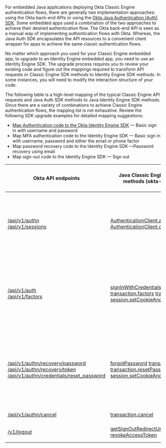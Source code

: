 
For embedded Java applications deploying Okta Classic Engine authentication flows, there are generally two implementation approaches: using the Okta back-end APIs or using the [Okta Java Authentication (Auth) SDK](https://github.com/okta/okta-auth-java/). Some embedded apps used a combination of the two approaches to achieve their desired authentication flow. The Okta back-end API is seen as a manual way of implementing authentication flows with Okta. Whereas, the Java Auth SDK encapsulates the API resources to a convenient client wrapper for apps to achieve the same classic authentication flows.

No matter which approach you used for your Classic Engine embedded app, to upgrade to an Identity Engine embedded app, you need to use an Identity Engine SDK. The upgrade process requires you to review your existing code and figure out the mappings required to transform API requests or Classic Engine SDK methods to Identity Engine SDK methods. In some instances, you will need to modify the interaction structure of your code.

The following table is a high-level mapping of the typical Classic Engine API requests and Java Auth SDK methods to Java Identity Engine SDK methods. Since there are a variety of combinations to achieve Classic Engine authentication flows, the mapping list is not exhaustive. Review the following SDK upgrade examples for detailed mapping suggestions:

* [Map Authentication code to the Okta Identity Engine SDK](#map-authentication-code-to-the-okta-identity-engine-sdk) &mdash; Basic sign in with username and password
* Map MFA authentication code to the Identity Engine SDK &mdash;  Basic sign in with username, password and either the email or phone factor
* Map password recovery code to the Identity Engine SDK &mdash;Password recovery using email
* Map sign-out code to the Identity Engine SDK &mdash; Sign out


| Okta API endpoints      | Java Classic Engine Auth SDK methods (okta-auth-java)      |   Java Identity Engine SDK methods (okta-idx-java) |   Description |
| ----------------------- | ------------------------------ | -----------------------------------| ------------- |
| [/api/v1/authn](/docs/reference/api/authn/)<br>[/api/v1/sessions](/docs/reference/api/sessions/#create-session-with-a-session-token)| [AuthenticationClient.authenticate()](https://github.com/okta/okta-auth-java/blob/master/api/src/main/java/com/okta/authn/sdk/client/AuthenticationClient.java#L94) [AuthenticationClient.challengeFactor()](https://github.com/okta/okta-auth-java/blob/master/api/src/main/java/com/okta/authn/sdk/client/AuthenticationClient.java#L536) | [idx.authenticate](https://github.com/okta/okta-auth-js/blob/2bae66c5f56998d7b71b8f04fe1474d6eae85868/docs/idx.md#idxauthenticate)| Authenticate a user with username and password credentials. See [Map Authentication code to the Identity Engine SDK](/docs/guides/oie-upgrade-api-sdk-to-oie-sdk/nodejs/main/#map-authentication-code-to-the-okta-identity-engine-sdk).|
| [/api/v1/auth](/docs/reference/api/authn/)<br>[/api/v1/factors](/docs/reference/api/factors/#get-started-with-the-factors-api)| [signInWithCredentials](https://github.com/okta/okta-auth-js/blob/master/docs/authn.md#signinwithcredentialsoptions) [transaction.factors](https://github.com/okta/okta-auth-js/blob/master/docs/authn.md#mfa_required) [transaction.verify](https://github.com/okta/okta-auth-js/blob/master/docs/authn.md#mfa_challenge) [session.setCookieAndRedirect](http://session.setCookieAndRedirect) | [idx.authenticate](https://github.com/okta/okta-auth-js/blob/master/docs/idx.md#idxauthenticate)| Sign in a user using multifactor authentication, verify the factor and challenge. See [Map MFA Authentication code to the Identity Engine SDK](/docs/guides/oie-upgrade-api-sdk-to-oie-sdk/nodejs/main/#map-mfa-authentication-code-to-the-okta-identity-engine-sdk).|
| [/api/v1/authn/recovery/password](docs/reference/api/authn/#forgot-password)<br>[/api/v1/authn/recovery/token](/docs/reference/api/authn/#verify-recovery-token) [/api/v1/authn/credentials/reset_password](/docs/reference/api/authn/#reset-password) | [forgotPassword](https://github.com/okta/okta-auth-js/blob/master/docs/authn.md#forgotpasswordoptions) [transaction.verify](https://github.com/okta/okta-auth-js/blob/master/docs/authn.md#mfa_challenge) [transaction.resetPassword](https://github.com/okta/okta-auth-js/blob/master/docs/authn.md#resetpasswordoptions) [session.setCookieAndRedirect](http://session.setCookieAndRedirect) | [idx.recoverPassword](https://github.com/okta/okta-auth-js/blob/master/docs/idx.md#idxrecoverpassword)| Password recovery flow, including a factor challenge and password reset. See [Map Password Recovery code to the Identity Engine SDK](/docs/guides/oie-upgrade-api-sdk-to-oie-sdk/nodejs/main/#map-password-recovery-code-to-the-okta-identity-engine-sdk).|
| [/api/v1/authn/cancel](https://developer.okta.com/docs/reference/api/authn/#cancel-transaction) | [transaction.cancel](https://github.com/okta/okta-auth-js/blob/master/docs/authn.md#cancel)| [idx.cancel](https://github.com/okta/okta-auth-js/blob/master/docs/idx.md#idxcancel)| Cancels the Auth flow.|
| [/v1/logout](https://developer.okta.com/docs/reference/api/oidc/#logout)| [getSignOutRedirectUrl](https://github.com/okta/okta-auth-js/blob/7cb9599fbf18b53f2e3a90c4e82bb65770d41887/samples/generated/express-embedded-auth-with-sdk/web-server/routes/logout.js) [revokeAccessToken](https://github.com/okta/okta-auth-js/blob/7cb9599fbf18b53f2e3a90c4e82bb65770d41887/samples/generated/express-embedded-auth-with-sdk/web-server/routes/logout.js) | n/a | Sign out. See [User Sign out (local app)](/docs/guides/oie-upgrade-api-sdk-to-oie-sdk/nodejs/main/#map-basic-sign-out-apis-to-okta-identity-engine-sdk).|

